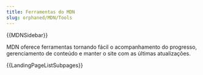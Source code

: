 ```yaml
---
title: Ferramentas do MDN
slug: orphaned/MDN/Tools
---
```


{{MDNSidebar}}

MDN oferece ferramentas tornando fácil o acompanhamento do progresso, gerenciamento de conteúdo e manter o site com as últimas atualizações.

{{LandingPageListSubpages}}
